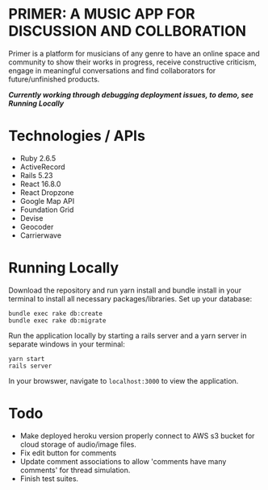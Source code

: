 # PRIMER: A MUSIC APP FOR DISCUSSION AND COLLBORATION
 Primer is a platform for musicians of any genre to have an online space and community to show their works in progress, receive constructive criticism, engage in meaningful conversations and find collaborators for future/unfinished products. 
 
***Currently working through debugging deployment issues, to demo, see Running Locally***

# Technologies / APIs
* Ruby 2.6.5
* ActiveRecord
* Rails 5.23
* React 16.8.0
* React Dropzone
* Google Map API
* Foundation Grid
* Devise
* Geocoder
* Carrierwave

# Running Locally
Download the repository and run yarn install and bundle install in your terminal to install all necessary packages/libraries.
Set up your database:
``` 
bundle exec rake db:create
bundle exec rake db:migrate 
```
Run the application locally by starting a rails server and a yarn server in separate windows in your terminal:
```
yarn start
rails server
```
In your browswer, navigate to `localhost:3000` to view the application.

# Todo
- Make deployed heroku version properly connect to AWS s3 bucket for cloud storage of audio/image files.
- Fix edit button for comments
- Update comment associations to allow 'comments have many comments' for thread simulation.
- Finish test suites.
